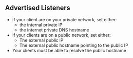 ## Advertised Listeners
- If your client are on your private network, set either:
    - the internal private IP
    - the internet private DNS hostname
- If your clients are on a public network, set either:
    - The external public IP
    - The external public hostname pointing to the public IP
- Your clients must be able to resolve the public hostname